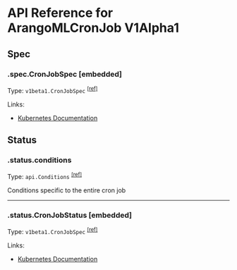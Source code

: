 # API Reference for ArangoMLCronJob V1Alpha1

## Spec

### .spec.CronJobSpec [embedded]

Type: `v1beta1.CronJobSpec` <sup>[\[ref\]](https://github.com/arangodb/kube-arangodb/blob/1.2.35/pkg/apis/ml/v1alpha1/cronjob_spec.go#L32)</sup>

Links:
* [Kubernetes Documentation](https://godoc.org/k8s.io/api/batch/v1beta1#CronJobSpec)

## Status

### .status.conditions

Type: `api.Conditions` <sup>[\[ref\]](https://github.com/arangodb/kube-arangodb/blob/1.2.35/pkg/apis/ml/v1alpha1/cronjob_status.go#L32)</sup>

Conditions specific to the entire cron job

***

### .status.CronJobStatus [embedded]

Type: `v1beta1.CronJobSpec` <sup>[\[ref\]](https://github.com/arangodb/kube-arangodb/blob/1.2.35/pkg/apis/ml/v1alpha1/cronjob_status.go#L36)</sup>

Links:
* [Kubernetes Documentation](https://godoc.org/k8s.io/api/batch/v1beta1#CronJobStatus)

